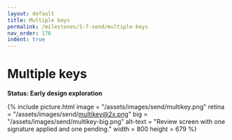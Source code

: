 ```yaml
---
layout: default
title: Multiple keys
permalink: /milestones/1-7-send/multiple-keys
nav_order: 176
indent: true
---
```


# Multiple keys

**Status: Early design exploration**

{% include picture.html
	image = "/assets/images/send/multikey.png"
	retina = "/assets/images/send/multikey@2x.png"
	big = "/assets/images/send/multikey-big.png"
	alt-text = "Review screen with one signature applied and one pending."
	width = 800
	height = 679
%}